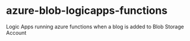 # azure-blob-logicapps-functions
Logic Apps running azure functions when a blog is added to Blob Storage Account
